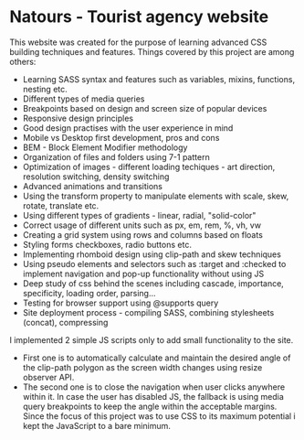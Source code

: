 # Natours - Tourist agency website

This website was created for the purpose of learning advanced CSS building techniques and features.
Things covered by this project are among others:
- Learning SASS syntax and features such as variables, mixins, functions, nesting etc.
- Different types of media queries
- Breakpoints based on design and screen size of popular devices
- Responsive design principles
- Good design practises with the user experience in mind
- Mobile vs Desktop first development, pros and cons
- BEM - Block Element Modifier methodology
- Organization of files and folders using 7-1 pattern
- Optimization of images - different loading techiques - art direction, resolution switching, density switching
- Advanced animations and transitions
- Using the transform property to manipulate elements with scale, skew, rotate, translate etc.
- Using different types of gradients - linear, radial, "solid-color"
- Correct usage of different units such as px, em, rem, %, vh, vw
- Creating a grid system using rows and columns based on floats
- Styling forms checkboxes, radio buttons etc.
- Implementing rhomboid design using clip-path and skew techniques
- Using pseudo elements and selectors such as :target and :checked to implement navigation and pop-up functionality without using JS
- Deep study of css behind the scenes including cascade, importance, specificity, loading order, parsing...
- Testing for browser support using @supports query
- Site deployment process - compiling SASS, combining stylesheets (concat), compressing

I implemented 2 simple JS scripts only to add small functionality to the site.
- First one is to automatically calculate and maintain the desired angle of the clip-path polygon as the screen width changes using resize observer API.
- The second one is to close the navigation when user clicks anywhere within it.
In case the user has disabled JS, the fallback is using media query breakpoints to keep the angle within the acceptable margins.
Since the focus of this project was to use CSS to its maximum potential i kept the JavaScript to a bare minimum.


